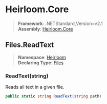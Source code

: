 # Heirloom.Core

> **Framework**: .NETStandard,Version=v2.1  
> **Assembly**: [Heirloom.Core][0]  

## Files.ReadText

> **Namespace**: [Heirloom][0]  
> **Declaring Type**: [Files][1]  

### ReadText(string)

Reads all text in a given file.

```cs
public static string ReadText(string path)
```

[0]: ../../../Heirloom.Core.md
[1]: ../Files.md
